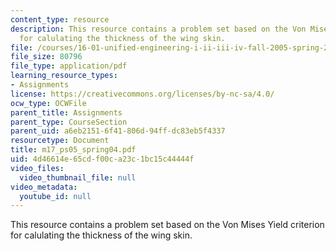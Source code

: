 ```yaml
---
content_type: resource
description: This resource contains a problem set based on the Von Mises Yield criterion
  for calulating the thickness of the wing skin.
file: /courses/16-01-unified-engineering-i-ii-iii-iv-fall-2005-spring-2006/4d46614e65cdf00ca23c1bc15c44444f_m17_ps05_spring04.pdf
file_size: 80796
file_type: application/pdf
learning_resource_types:
- Assignments
license: https://creativecommons.org/licenses/by-nc-sa/4.0/
ocw_type: OCWFile
parent_title: Assignments
parent_type: CourseSection
parent_uid: a6eb2151-6f41-806d-94ff-dc83eb5f4337
resourcetype: Document
title: m17_ps05_spring04.pdf
uid: 4d46614e-65cd-f00c-a23c-1bc15c44444f
video_files:
  video_thumbnail_file: null
video_metadata:
  youtube_id: null
---
```

This resource contains a problem set based on the Von Mises Yield criterion for calulating the thickness of the wing skin.